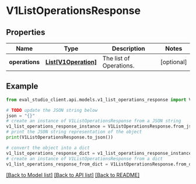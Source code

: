 # V1ListOperationsResponse


## Properties

Name | Type | Description | Notes
------------ | ------------- | ------------- | -------------
**operations** | [**List[V1Operation]**](V1Operation.md) | The list of Operations. | [optional] 

## Example

```python
from eval_studio_client.api.models.v1_list_operations_response import V1ListOperationsResponse

# TODO update the JSON string below
json = "{}"
# create an instance of V1ListOperationsResponse from a JSON string
v1_list_operations_response_instance = V1ListOperationsResponse.from_json(json)
# print the JSON string representation of the object
print(V1ListOperationsResponse.to_json())

# convert the object into a dict
v1_list_operations_response_dict = v1_list_operations_response_instance.to_dict()
# create an instance of V1ListOperationsResponse from a dict
v1_list_operations_response_from_dict = V1ListOperationsResponse.from_dict(v1_list_operations_response_dict)
```
[[Back to Model list]](../README.md#documentation-for-models) [[Back to API list]](../README.md#documentation-for-api-endpoints) [[Back to README]](../README.md)


